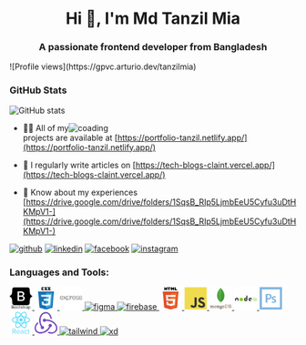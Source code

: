 
<h1 align="center">Hi 👋, I'm Md Tanzil Mia</h1>
<h3 align="center">A passionate frontend developer from Bangladesh</h3>
 ![Profile views](https://gpvc.arturio.dev/tanzilmia)

### GitHub Stats

![GitHub stats](https://github-readme-stats.vercel.app/api?username=tanzilmia&show_icons=true)

<img align="right" alt="coading" width="400" src="https://media.tenor.com/2nKSTDDekOgAAAAC/coding-kira.gif" >

- 👨‍💻 All of my projects are available at [https://portfolio-tanzil.netlify.app/](https://portfolio-tanzil.netlify.app/)

- 📝 I regularly write articles on [https://tech-blogs-claint.vercel.app/](https://tech-blogs-claint.vercel.app/)

- 📄 Know about my experiences [https://drive.google.com/drive/folders/1SqsB_RIp5LjmbEeU5Cyfu3uDtHKMpV1-](https://drive.google.com/drive/folders/1SqsB_RIp5LjmbEeU5Cyfu3uDtHKMpV1-)

[<img src='https://img.shields.io/badge/github-%23121011.svg?&style=for-the-badge&logo=github&logoColor=white' alt='github' height='30'>](https://github.com/tanzilmia)  [<img src='https://img.shields.io/badge/linkedin-%230077B5.svg?&style=for-the-badge&logo=linkedin&logoColor=white' alt='linkedin' height='30'>](https://www.linkedin.com/in/mdtanzil/)  [<img src='https://img.shields.io/badge/facebook-%231877F2.svg?&style=for-the-badge&logo=facebook&logoColor=white' alt='facebook' height='30'>](https://www.facebook.com/tanzilmia.01)  [<img src='https://img.shields.io/badge/instagram-%23E4405F.svg?&style=for-the-badge&logo=instagram&logoColor=white' alt='instagram' height='30'>](https://www.instagram.com/tanzil.mia/)

<h3 align="left">Languages and Tools:</h3>
<p align="left"> <a href="https://getbootstrap.com" target="_blank" rel="noreferrer"> <img src="https://raw.githubusercontent.com/devicons/devicon/master/icons/bootstrap/bootstrap-plain-wordmark.svg" alt="bootstrap" width="40" height="40"/> </a> <a href="https://www.w3schools.com/css/" target="_blank" rel="noreferrer"> <img src="https://raw.githubusercontent.com/devicons/devicon/master/icons/css3/css3-original-wordmark.svg" alt="css3" width="40" height="40"/> </a> <a href="https://expressjs.com" target="_blank" rel="noreferrer"> <img src="https://raw.githubusercontent.com/devicons/devicon/master/icons/express/express-original-wordmark.svg" alt="express" width="40" height="40"/> </a> <a href="https://www.figma.com/" target="_blank" rel="noreferrer"> <img src="https://www.vectorlogo.zone/logos/figma/figma-icon.svg" alt="figma" width="40" height="40"/> </a> <a href="https://firebase.google.com/" target="_blank" rel="noreferrer"> <img src="https://www.vectorlogo.zone/logos/firebase/firebase-icon.svg" alt="firebase" width="40" height="40"/> </a> <a href="https://www.w3.org/html/" target="_blank" rel="noreferrer"> <img src="https://raw.githubusercontent.com/devicons/devicon/master/icons/html5/html5-original-wordmark.svg" alt="html5" width="40" height="40"/> </a> <a href="https://developer.mozilla.org/en-US/docs/Web/JavaScript" target="_blank" rel="noreferrer"> <img src="https://raw.githubusercontent.com/devicons/devicon/master/icons/javascript/javascript-original.svg" alt="javascript" width="40" height="40"/> </a> <a href="https://www.mongodb.com/" target="_blank" rel="noreferrer"> <img src="https://raw.githubusercontent.com/devicons/devicon/master/icons/mongodb/mongodb-original-wordmark.svg" alt="mongodb" width="40" height="40"/> </a> <a href="https://nodejs.org" target="_blank" rel="noreferrer"> <img src="https://raw.githubusercontent.com/devicons/devicon/master/icons/nodejs/nodejs-original-wordmark.svg" alt="nodejs" width="40" height="40"/> </a> <a href="https://www.photoshop.com/en" target="_blank" rel="noreferrer"> <img src="https://raw.githubusercontent.com/devicons/devicon/master/icons/photoshop/photoshop-line.svg" alt="photoshop" width="40" height="40"/> </a> <a href="https://reactjs.org/" target="_blank" rel="noreferrer"> <img src="https://raw.githubusercontent.com/devicons/devicon/master/icons/react/react-original-wordmark.svg" alt="react" width="40" height="40"/> </a> <a href="https://redux.js.org" target="_blank" rel="noreferrer"> <img src="https://raw.githubusercontent.com/devicons/devicon/master/icons/redux/redux-original.svg" alt="redux" width="40" height="40"/> </a> <a href="https://tailwindcss.com/" target="_blank" rel="noreferrer"> <img src="https://www.vectorlogo.zone/logos/tailwindcss/tailwindcss-icon.svg" alt="tailwind" width="40" height="40"/> </a> <a href="https://www.adobe.com/products/xd.html" target="_blank" rel="noreferrer"> <img src="https://cdn.worldvectorlogo.com/logos/adobe-xd.svg" alt="xd" width="40" height="40"/> </a> </p>

